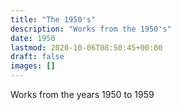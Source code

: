 ```yaml
---
title: "The 1950's"
description: "Works from the 1950's"
date: 1950
lastmod: 2020-10-06T08:50:45+00:00
draft: false
images: []
---
```


Works from the years 1950 to 1959

